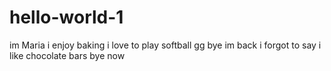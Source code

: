 # hello-world-1
im Maria
i enjoy baking
i love to play softball
gg bye
im back
i forgot to say i like chocolate bars
bye now

